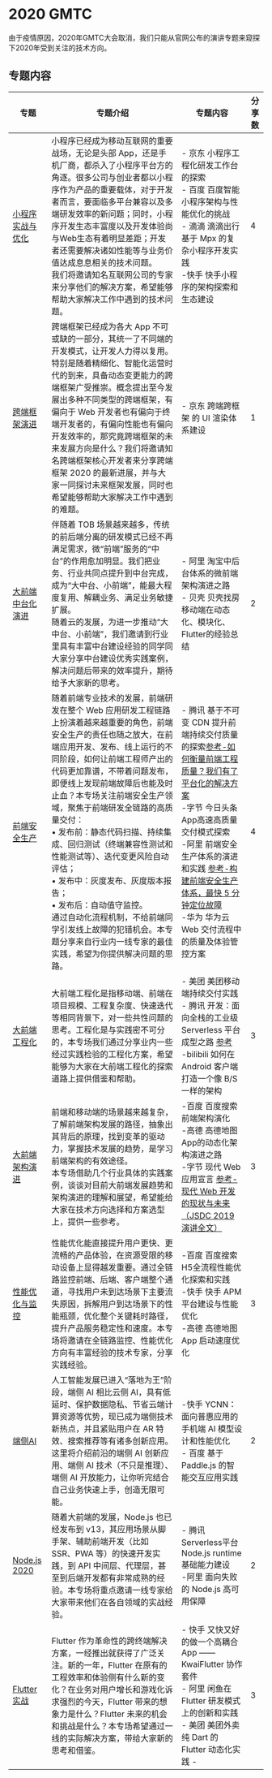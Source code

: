 # 2020 GMTC 
由于疫情原因，2020年GMTC大会取消，我们只能从官网公布的演讲专题来窥探下2020年受到关注的技术方向。

## 专题内容

| 专题 | 专题介绍 | 专题内容 | 分享数 |
|  ----  | ---- | ----  | ----  |
|  [小程序实战与优化](https://gmtc.infoq.cn/2020/beijing/track/769)  | 小程序已经成为移动互联网的重要战场，无论是头部 App，还是手机厂商，都杀入了小程序平台方的角逐。很多公司与创业者都以小程序作为产品的重要载体，对于开发者而言，要面临多平台兼容以及多端研发效率的新问题；同时，小程序开发生态丰富度以及开发体验尚与Web生态有着明显差距；开发者还需要解决诸如性能等与业务价值达成息息相关的技术问题。<br>我们将邀请知名互联网公司的专家来分享他们的解决方案，希望能够帮助大家解决工作中遇到的技术问题。| - 京东 小程序工程化研发工作台的探索 <br> - 百度 百度智能小程序架构与性能优化的挑战 <br> - 滴滴 滴滴出行基于 Mpx 的复杂小程序开发实践 <br> -快手 快手小程序的架构探索和生态建设| 4 |
|  [跨端框架演进](https://gmtc.infoq.cn/2020/beijing/track/781)  | 跨端框架已经成为各大 App 不可或缺的一部分，其统一了不同端的开发模式，让开发人力得以复用。特别是随着精细化、智能化运营时代的到来，具备动态变更能力的跨端框架广受推崇。概念提出至今发展出多种不同类型的跨端框架，有偏向于 Web 开发者也有偏向于终端开发者的，有偏向性能也有偏向开发效率的，那究竟跨端框架的未来发展方向是什么？我们将邀请知名跨端框架核心开发者来分享跨端框架 2020 的最新进展，并与大家一同探讨未来框架发展，同时也希望能够帮助大家解决工作中遇到的难题。| - 京东 跨端跨框架 的 UI 渲染体系建设 <br>  | 1  |
|  [大前端中台化演进](https://gmtc.infoq.cn/2020/beijing/track/782) | 伴随着 TOB 场景越来越多，传统的前后端分离的研发模式已经不再满足需求，微“前端”服务的“中台”的作用愈加明显。我们把业务、行业共同点提升到中台完成，成为“大中台、小前端”，能最大程度复用、解耦业务、满足业务敏捷扩展。<br>随着云的发展，为进一步推动“大中台、小前端”，我们邀请到行业里具有丰富中台建设经验的同学同大家分享中台建设优秀实践案例，解决问题后带来的效率提升，期待给予大家新的思考。  | - 阿里 淘宝中后台体系的微前端架构演进之路<br>  - 贝壳 贝壳找房移动端在动态化、模块化、Flutter的经验总结<br>  |2|
|[前端安全生产](https://gmtc.infoq.cn/2020/beijing/track/783)| 随着前端专业技术的发展，前端研发在整个 Web 应用研发工程链路上扮演着越来越重要的角色，前端安全生产的责任也随之放大，在前端应用开发、发布、线上运行的不同阶段，如何让前端工程师产出的代码更加靠谱，不带着问题发布，即便线上发现前端故障后也能及时止血？本专场关注前端安全生产领域，聚焦于前端研发全链路的高质量交付：<br>• 发布前：静态代码扫描、持续集成、回归测试（终端兼容性测试和性能测试等）、迭代变更风险自动评估；<br>• 发布中：灰度发布、灰度版本报告；<br>• 发布后：自动值守监控。<br>通过自动化流程机制，不给前端同学引发线上故障的犯错机会。本专题分享来自行业内一线专家的最佳实践，希望为你提供解决问题的思路。|- 腾讯 基于不可变 CDN 提升前端持续交付质量的探索[参考-如何衡量前端工程质量？我们有了平台化的解决方案](https://cloud.tencent.com/developer/news/674872) <br>  -字节 今日头条App高速高质量交付模式探索<br>  -阿里 前端安全生产体系的演进和实践 [参考-构建前端安全生产体系，最快 5 分钟定位故障](https://www.infoq.cn/article/wxqyablxxwllaku3ttlz) <br> -华为 华为云 Web 交付流程中的质量及体验管控方案| 4 |
|[大前端工程化](https://gmtc.infoq.cn/2020/beijing/track/763)|大前端工程化是指移动端、前端在项目规模、工程复杂度、快速迭代等相同背景下，对一些共性问题的思考。工程化是与实践密不可分的，本专场我们通过分享业内一些经过实践检验的工程化方案，希望能够为大家在大前端工程化的探索道路上提供借鉴和帮助。|- 美团 美团移动端持续交付实践<br> - 腾讯 开发：面向全栈的工业级 Serverless 平台成型之路 [参考](https://cloudbase.net/community/share/articles/868b77555eff020f003d58fd1cd749d8.html) <br> -bilibili 如何在 Android 客户端打造一个像 B/S 一样的架构<br> | 3 |
|[大前端架构演进](https://gmtc.infoq.cn/2020/beijing/track/762)|前端和移动端的场景越来越复杂，了解前端架构发展的路径，抽象出其背后的原理，找到变革的驱动力，掌握技术发展的趋势，是学习前端架构的有效途径。<br>本专场借助几个行业具体的实践案例，谈谈对目前大前端发展趋势和架构演进的理解和展望，希望能给大家在技术方向选择和方案选型上，提供一些参考。|-百度 百度搜索前端架构演化<br> -高德 高德地图App的动态化架构演进之路<br> -字节 现代 Web 应用宣言 [参考-现代 Web 开发的现状与未来（JSDC 2019 演讲全文）](https://zhuanlan.zhihu.com/p/88616149) |3|
|[性能优化与监控](https://gmtc.infoq.cn/2020/beijing/track/764)|性能优化能直接提升用户更快、更流畅的产品体验，在资源受限的移动设备上显得越发重要。通过全链路监控前端、后端、客户端整个通道，寻找用户未到达场景下主要流失原因，拆解用户到达场景下的性能瓶颈，优化整个关键耗时路径，提升产品服务稳定性和速度。本专场将邀请在全链路监控、性能优化方向有丰富经验的技术专家，分享实践经验。|-百度 百度搜索H5全流程性能优化探索和实践<br> -快手 快手 APM 平台建设与性能优化<br> -高德 高德地图 App 启动速度优化| 3|
|[端侧AI](https://gmtc.infoq.cn/2020/beijing/track/784)|人工智能发展已进入“落地为王”阶段，端侧 AI 相比云侧 AI，具有低延时、保护数据隐私、节省云端计算资源等优势，现已成为端侧技术新热点，并且紧贴用户在 AR 特效、搜索推荐等有诸多创新应用。这里将介绍前沿的端侧 AI 创新应用、端侧 AI 技术（不只是推理）、端侧 AI 开放能力，让你听完结合自己业务快速上手，创造无限可能。|-快手 YCNN：面向普惠应用的手机端 AI 模型设计和性能优化 <br>- 百度 基于 Paddle.js 的智能交互应用实践|2|
|[Node.js 2020](https://gmtc.infoq.cn/2020/beijing/track/790)|随着大前端的发展，Node.js 也已经发布到 v13，其应用场景从脚手架、辅助前端开发（比如 SSR、PWA 等）的快速开发实践，到 API 中间层、代理层，甚至到后端开发都有非常成熟的经验。本专场将重点邀请一线专家给大家带来他们在各自领域的实战经验。|- 腾讯 Serverless平台Node.js runtime基础能力建设<br> -阿里 面向失败的 Node.js 高可用保障|2|
| [Flutter 实战](https://gmtc.infoq.cn/2020/beijing/track/768)  |Flutter 作为革命性的跨终端解决方案，一经推出就获得了广泛关注。新的一年，Flutter 在原有的工程效率和体验侧有什么新的变化？在业务对用户增长和游戏化诉求强烈的今天，Flutter 带来的想象力是什么？Flutter 未来的机会和挑战是什么？本专场希望通过一线的实际解决方案，带给大家新的思考和借鉴。| - 快手 又快又好的做一个高耦合 App —— KwaiFlutter 协作套件 <br> - 阿里 闲鱼在 Flutter 研发模式上的创新和实践 <br> - 美团 美团外卖纯 Dart 的 Flutter 动态化实践 -| 3  |



